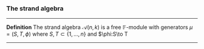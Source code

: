 ### The strand algebra

---
**Definition** The strand algebra $\mathcal{A}(n,k)$ is a free $\mathbb{F}$-module with generators $\mu=(S,T,\phi)$ where $S,T \subset \{1,...,n\}$ and $\phi:S\to T

---
<!--stackedit_data:
eyJoaXN0b3J5IjpbLTE5ODk3MDc2NTIsMzQ1NDQ4OTQyXX0=
-->